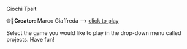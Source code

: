 Giochi Tpsit

🌐💼**Creator:** Marco Giaffreda -->
[click to play](https://https://marco-giaffreda-2c-jcmaxwell-2023.github.io/Tpsit/marcogiaffreda.htm/) 

Select the game you would like to play in the drop-down menu called projects. Have fun!
